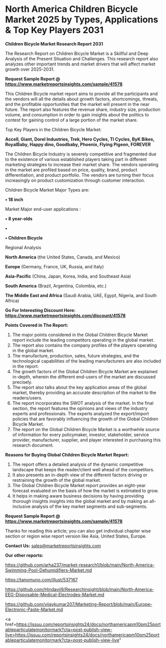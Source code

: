# North America Children Bicycle Market 2025 by Types, Applications & Top Key Players 2031

<strong>Children Bicycle Market Research Report 2031</strong>

The Research Report on Children Bicycle Market is a Skillful and Deep Analysis of the Present Situation and Challenges. This research report also analyzes other important trends and market drivers that will affect market growth over 2025-2031.

<strong>Request Sample Report @ <a href=https://www.marketreportsinsights.com/sample/41578>https://www.marketreportsinsights.com/sample/41578</a></strong>

This Children Bicycle market report aims to provide all the participants and the vendors will all the details about growth factors, shortcomings, threats, and the profitable opportunities that the market will present in the near future. The report also features the revenue share, industry size, production volume, and consumption in order to gain insights about the politics to contest for gaining control of a large portion of the market share.

Top Key Players in the Children Bicycle Market:

<strong>Accell, Giant, Dorel Industries, Trek, Hero Cycles, TI Cycles, ByK Bikes, RoyalBaby, Happy dino, Goodbaby, Phoenix, Flying Pigeon, FOREVER</strong>

The Children Bicycle Industry is severely competitive and fragmented due to the existence of various established players taking part in different marketing strategies to increase their market share. The vendors operating in the market are profiled based on price, quality, brand, product differentiation, and product portfolio. The vendors are turning their focus increasingly on product customization through customer interaction.

Children Bicycle Market Major Types are:

<strong>•  18 inch</strong>

Market Major end-user applications :

<strong>•  8 year-olds

•  

•  Children Bicycle</strong>

Regional Analysis

</u><strong><b>North America</b></strong> (the United States, Canada, and Mexico)

<strong><b>Europe </b></strong>(Germany, France, UK, Russia, and Italy)

<strong><b>Asia-Pacific</b></strong> (China, Japan, Korea, India, and Southeast Asia)

<strong><b>South America</b></strong> (Brazil, Argentina, Colombia, etc.)

<strong><b>The Middle East and Africa</b></strong> (Saudi Arabia, UAE, Egypt, Nigeria, and South Africa)

<strong>Go For Interesting Discount Here: <a href=https://www.marketreportsinsights.com/discount/41578>https://www.marketreportsinsights.com/discount/41578</a></strong>

<strong>Points Covered in The Report:</strong>
<ol>
  <li>The major points considered in the Global Children Bicycle Market report include the leading competitors operating in the global market.</li>
  <li>The report also contains the company profiles of the players operating in the global market.</li>
  <li>The manufacture, production, sales, future strategies, and the technological capabilities of the leading manufacturers are also included in the report.</li>
  <li>The growth factors of the Global Children Bicycle Market are explained in-depth, wherein the different end-users of the market are discussed precisely.</li>
  <li>The report also talks about the key application areas of the global market, thereby providing an accurate description of the market to the readers/users.</li>
  <li>The report incorporates the SWOT analysis of the market. In the final section, the report features the opinions and views of the industry experts and professionals. The experts analyzed the export/import policies that are favorably influencing the growth of the Global Children Bicycle Market.</li>
  <li>The report on the Global Children Bicycle Market is a worthwhile source of information for every policymaker, investor, stakeholder, service provider, manufacturer, supplier, and player interested in purchasing this research document.</li>
</ol>
<strong>Reasons for Buying Global Children Bicycle Market Report:</strong>

<ol>
  <li>The report offers a detailed analysis of the dynamic competitive landscape that keeps the reader/client well ahead of the competitors.</li>
  <li>It also presents an in-depth view of the different factors driving or restraining the growth of the global market.</li>
  <li>The Global Children Bicycle Market report provides an eight-year forecast evaluated on the basis of how the market is estimated to grow.</li>
  <li>It helps in making aware business decisions by having providing thorough insights insights into the global market and by making an all-inclusive analysis of the key market segments and sub-segments.</li>
</ol>
<strong>Request Sample Report @ <a href=https://www.marketreportsinsights.com/sample/41578>https://www.marketreportsinsights.com/sample/41578</a></strong>


Thanks for reading this article; you can also get individual chapter wise section or region wise report version like Asia, United States, Europe.

<strong>Contact Us:</strong>
sales@marketreportsinsights.com

<strong>Our other reports:</strong>

<a href=https://github.com/arha237/market-research1/blob/main/North-America-Swimming-Pool-Dehumidifiers-Market.md>https://github.com/arha237/market-research1/blob/main/North-America-Swimming-Pool-Dehumidifiers-Market.md</a>

<a href=https://tanomuno.com/illust/537167>https://tanomuno.com/illust/537167</a>

<a href=https://github.com/Hindavii9/Researchinsight/blob/main/North-America-EEG-Disposable-Medical-Electrodes-Market.md>https://github.com/Hindavii9/Researchinsight/blob/main/North-America-EEG-Disposable-Medical-Electrodes-Market.md</a>

<a href=https://github.com/vijaykumar207/Marketing-Report/blob/main/Europe-Electronic-Paste-Market.md>https://github.com/vijaykumar207/Marketing-Report/blob/main/Europe-Electronic-Paste-Market.md</a>

<a href=https://issuu.com/reportsinsights24/docs/northamericapm10pm25portableparticulatemonitormark?cta=post-publish-view-live>https://issuu.com/reportsinsights24/docs/northamericapm10pm25portableparticulatemonitormark?cta=post-publish-view-live</a>"
